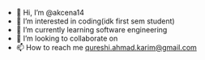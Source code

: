 - 👋 Hi, I’m @akcena14
- 👀 I’m interested in coding(idk first sem student)
- 🌱 I’m currently learning software engineering
- 💞️ I’m looking to collaborate on 
- 📫 How to reach me qureshi.ahmad.karim@gmail.com

<!---
akcena14/akcena14 is a ✨ special ✨ repository because its `README.md` (this file) appears on your GitHub profile.
You can click the Preview link to take a look at your changes.
--->
